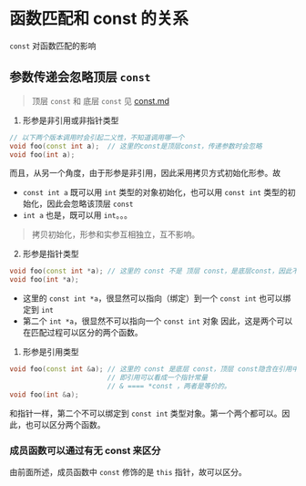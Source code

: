 # 函数匹配和 const 的关系

`const` 对函数匹配的影响

## 参数传递会忽略顶层 `const`

> 顶层 `const` 和 底层 `const` 见 [const.md](Const~Specifier.md)

1. 形参是非引用或非指针类型
```c++
// 以下两个版本调用时会引起二义性，不知道调用哪一个
void foo(const int a);  // 这里的const是顶层const，传递参数时会忽略
void foo(int a);
```
而且，从另一个角度，由于形参是非引用，因此采用拷贝方式初始化形参。故
- `const int a` 既可以用 `int` 类型的对象初始化，也可以用 `const int` 类型的初始化，因此会忽略该顶层 `const`
- `int a` 也是，既可以用 `int`。。。

> 拷贝初始化，形参和实参互相独立，互不影响。

2. 形参是指针类型
```c++
void foo(const int *a); // 这里的 const 不是 顶层 const，是底层const，因此不会忽略
void foo(int *a);
```
- 这里的 `const int *a`，很显然可以指向（绑定）到一个 `const int` 也可以绑定到 `int`
- 第二个 `int *a`，很显然不可以指向一个 `const int` 对象
因此，这是两个可以在匹配过程可以区分的两个函数。

1. 形参是引用类型
```c++
void foo(const int &a); // 这里的 const 是底层 const，顶层 const隐含在引用中，
                        // 即引用可以看成一个指针常量
                        // & ==== *const ，两者是等价的。
void foo(int &a);
```
和指针一样，第二个不可以绑定到 `const int` 类型对象。第一个两个都可以。因此，也可以区分两个函数。

### 成员函数可以通过有无 const 来区分

由前面所述，成员函数中 `const` 修饰的是 `this` 指针，故可以区分。


